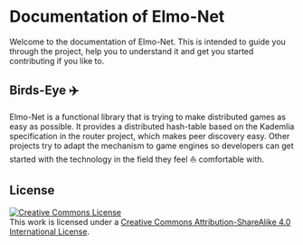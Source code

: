 # Documentation of Elmo-Net

Welcome to the documentation of Elmo-Net. This is intended to guide you through
the project, help you to understand it and get you started contributing if you
like to.

## Birds-Eye :airplane:

Elmo-Net is a functional library that is trying to make distributed games as
easy as possible. It provides a distributed hash-table based on the Kademlia
specification in the router project, which makes peer discovery easy. Other
projects try to adapt the mechanism to game engines so developers can get
started with the technology in the field they feel :sailboat: comfortable with.

## License

<a rel="license" href="http://creativecommons.org/licenses/by-sa/4.0/"><img alt="Creative Commons License" style="border-width:0" src="https://i.creativecommons.org/l/by-sa/4.0/88x31.png" /></a><br />This work is licensed under a <a rel="license" href="http://creativecommons.org/licenses/by-sa/4.0/">Creative Commons Attribution-ShareAlike 4.0 International License</a>.